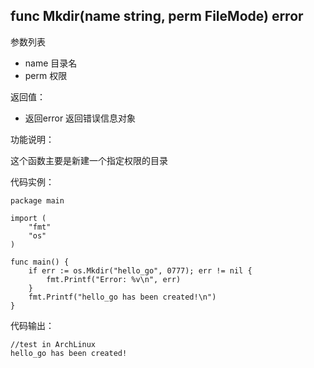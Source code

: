 ## func Mkdir(name string, perm FileMode) error

参数列表

- name 目录名
- perm 权限

返回值：

- 返回error 返回错误信息对象

功能说明：

这个函数主要是新建一个指定权限的目录

代码实例：

    package main

    import (
        "fmt"
        "os"
    )

    func main() {
        if err := os.Mkdir("hello_go", 0777); err != nil {
            fmt.Printf("Error: %v\n", err)
        }
        fmt.Printf("hello_go has been created!\n")
    }

代码输出：

    //test in ArchLinux
    hello_go has been created!
